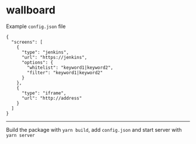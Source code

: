 wallboard
=========

Example `config.json` file

```
{
  "screens": [
    {
      "type": "jenkins",
      "url": "https://jenkins",
      "options": {
        "whitelist": "keyword1|keyword2",
        "filter": "keyword1|keyword2"
      }
    },
    {
      "type": "iframe",
      "url": "http://address"
    }
  ]
}
```

---

Build the package with `yarn build`, add `config.json`
and start server with `yarn server`
